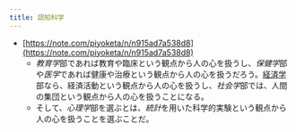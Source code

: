 ```yaml
---
title: 認知科学
---
```


* [https://note.com/piyoketa/n/n915ad7a538d8](https://note.com/piyoketa/n/n915ad7a538d8)
  * *教育学*部であれば教育や臨床という観点から人の心を扱うし、*保健学*部や*医学*であれば健康や治療という観点から人の心を扱うだろう。[経済学](%E7%B5%8C%E6%B8%88%E5%AD%A6.md)部なら、経済活動という観点から人の心を扱うし、*社会学*部では、人間の集団という観点から人の心を扱うことになる。
  * そして、*心理学*部を選ぶとは、*統計*を用いた科学的実験という観点から人の心を扱うことを選ぶことだ。
